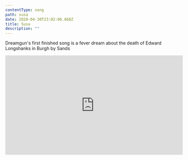 ```yaml
---
contentType: song
path: susa
date: 2020-04-30T23:02:06.668Z
title: Susa
description: ""
---
```

Dreamgun's first finished song is a fever dream about the death of Edward Longshanks in Burgh by Sands 

<iframe width="560" height="315" src="https://www.youtube.com/embed/tHauf33OJLc" frameborder="0" allow="accelerometer; autoplay; encrypted-media; gyroscope; picture-in-picture" allowfullscreen></iframe>